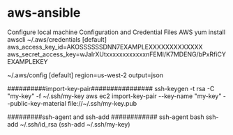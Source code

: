# aws-ansible
Configure local machine
Configuration and Credential Files AWS
yum install awscli
~/.aws/credentials
[default]
aws_access_key_id=AKOSSSSSSDNN7EXAMPLEXXXXXXXXXXXXX
aws_secret_access_key=wJalrXUtxxxxxxxxxxxxnFEMI/K7MDENG/bPxRfiCYEXAMPLEKEY

~/.aws/config
[default]
region=us-west-2
output=json


##########import-key-pair################
ssh-keygen -t rsa -C "my-key" -f ~/.ssh/my-key
aws ec2 import-key-pair --key-name "my-key" --public-key-material file://~/.ssh/my-key.pub

#########ssh-agent and ssh-add ############
ssh-agent bash
ssh-add ~/.ssh/id_rsa (ssh-add ~/.ssh/my-key)
